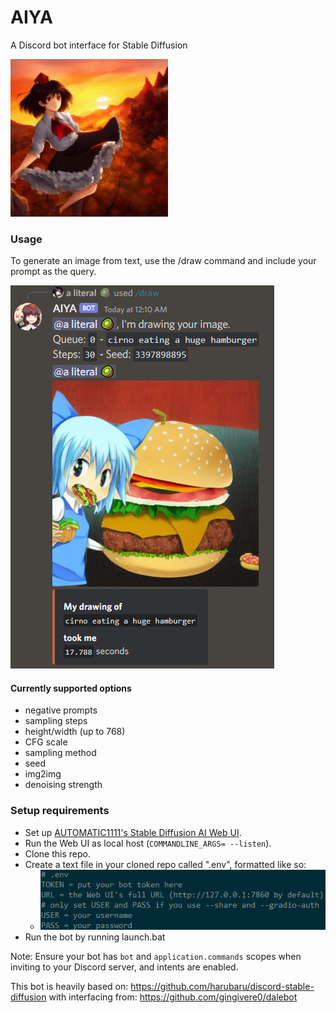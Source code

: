 # AIYA
A Discord bot interface for Stable Diffusion

<img src=https://raw.githubusercontent.com/Kilvoctu/kilvoctu.github.io/master/pics/preview.png  width=50% height=50%>

### Usage
To generate an image from text, use the /draw command and include your prompt as the query.

<img src=https://raw.githubusercontent.com/Kilvoctu/kilvoctu.github.io/master/pics/preview2.png>

#### Currently supported options
- negative prompts
- sampling steps
- height/width (up to 768)
- CFG scale
- sampling method
- seed
- img2img
- denoising strength

### Setup requirements
- Set up [AUTOMATIC1111's Stable Diffusion AI Web UI](https://github.com/AUTOMATIC1111/stable-diffusion-webui).
- Run the Web UI as local host (`COMMANDLINE_ARGS= --listen`).
- Clone this repo.
- Create a text file in your cloned repo called ".env", formatted like so:
  - <img src=https://raw.githubusercontent.com/Kilvoctu/kilvoctu.github.io/master/pics/envfile.png>
- Run the bot by running launch.bat

Note: Ensure your bot has `bot` and `application.commands` scopes when inviting to your Discord server, and intents are enabled.

This bot is heavily based on:
https://github.com/harubaru/discord-stable-diffusion
with interfacing from:
https://github.com/gingivere0/dalebot
